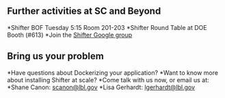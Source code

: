 ## Further activities at SC and Beyond
*Shifter BOF Tuesday 5:15 Room 201-203
*Shifter Round Table at DOE Booth (#613)
*Join the [Shifter Google group](https://groups.google.com/forum/#!forum/shifter-hpc)


## Bring us your problem
*Have questions about Dockerizing your application?
*Want to know more about installing Shifter at scale?
*Come talk with us now, or email us at: 
  *Shane Canon:  scanon@lbl.gov
  *Lisa Gerhardt: lgerhardt@lbl.gov

